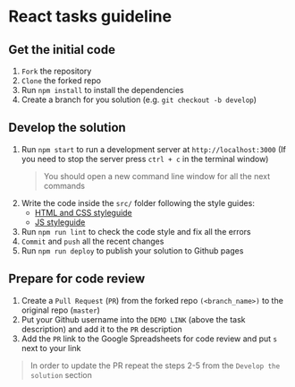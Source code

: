 # React tasks guideline

## Get the initial code
1. `Fork` the repository 
2. `Clone` the forked repo
3. Run `npm install` to install the dependencies
4. Create a branch for you solution (e.g. `git checkout -b develop`)

## Develop the solution
1. Run `npm start` to run a development server at `http://localhost:3000`
  (If you need to stop the server press `ctrl + c` in the terminal window)
    > You should open a new command line window for all the next commands
2. Write the code inside the `src/` folder following the style guides:
    - [HTML and CSS styleguide](https://mate-academy.github.io/style-guides/htmlcss.html)
    - [JS styleguide](https://mate-academy.github.io/style-guides/javascript-standard-modified)
3. Run `npm run lint` to check the code style and fix all the errors
4. `Commit` and `push` all the recent changes
5. Run `npm run deploy` to publish your solution to Github pages

## Prepare for code review
1. Create a `Pull Request` (`PR`) from the forked repo `(<branch_name>)` to the original repo (`master`) 
2. Put your Github username into the `DEMO LINK` (above the task description) and add it to the `PR` description
3. Add the `PR` link to the Google Spreadsheets for code review and put `s` next to your link
> In order to update the PR repeat the steps 2-5 from the `Develop the solution` section
